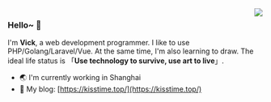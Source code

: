 <img align="right" src="https://github-readme-stats.vercel.app/api?username=GalaxySuze&show_icons=true&theme=calm" />

### Hello~ 👋
I'm **Vick**, a web development programmer. I like to use PHP/Golang/Laravel/Vue. At the same time, I'm also learning to draw. The ideal life status is 「**Use technology to survive, use art to live**」.

- 🌏 I'm currently working in Shanghai
- 🎈 My blog: [https://kisstime.top/](https://kisstime.top/)
